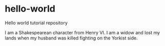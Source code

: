 # hello-world
Hello world tutorial repository


I am a Shakespearean character from Henry VI.  I am a widow and lost my lands when my husband was killed fighting on the Yorkist side.
